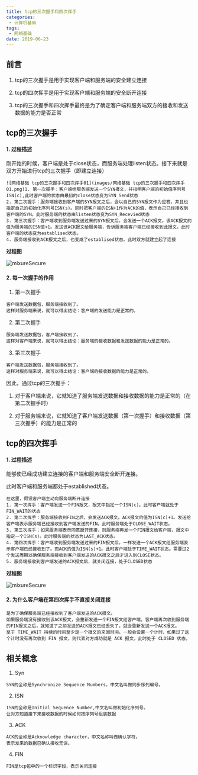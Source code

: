 ```yaml
---
title: tcp的三次握手和四次挥手
categories:
 - 计算机基础
tags:
 - 网络基础
date: 2019-06-23
---
```

## 前言

1. tcp的三次握手是用于实现客户端和服务端的安全建立连接

2. tcp的四次挥手是用于实现客户端和服务端的安全断开连接
3. tcp的三次握手和四次挥手最终是为了确定客户端和服务端双方的接收和发送数据的能力是否正常

## tcp的三次握手

#### 1. 过程描述

刚开始的时候，客户端是处于close状态，而服务端处理listen状态。接下来就是双方开始进行tcp的三次握手（即建立连接）

```
![网络基础 tcp的三次握手和四次挥手01](images/网络基础 tcp的三次握手和四次挥手01.png)1. 第一次握手：客户端给服务端发送一个SYN报文，并指明客户端的初始值序列号ISN(c),此时客户端的状态由最初的close状态变为SYN_Send状态
2. 第二次握手：服务端接收到客户端的SYN报文之后，会以自己的SYN报文作为应答，并且也指定自己的初始化序列号ISN(s)。同时把客户端的ISN+1作为ACK的值，表示自己已经接收到客户端的SYN。此时服务端的状态由listen状态变为SYN_Recevied状态
3. 第三次握手：客户端收到服务端发送过来的SYN报文后，会发送一个ACK报文。该ACK报文的值为服务端的ISN值+1。发送该ACK报文给服务端，告诉服务端客户端已经接收到此报文。此时客户端的状态变为establised状态。
4. 服务端接收到ACK报文之后，也变成了establised状态。此时双方就建立起了连接
```

**过程图**

<img :src="$withBase('/网络基础/网络基础 tcp的三次握手和四次挥手01.png')" alt="mixureSecure">

#### 2. 每一次握手的作用

1. 第一次握手

```
客户端发送数据包，服务端接收到了。
这样对服务端来说，就可以得出结论：客户端的发送能力是正常的。
```

2. 第二次握手

```
服务端发送数据包，客户端接收到了。
这样对客户端来说，就可以得出结论：服务端的接收数据和发送数据的能力是正常的。
```

3. 第三次握手

```
客户端发送数据包，服务端接收到了。
这样对服务端来说，就可以得出结论：客户端的接收数据的能力是正常的。
```

因此，通过tcp的三次握手：

1. 对于客户端来说，它就知道了服务端发送数据和接收数据的能力是正常的（在第二次握手时）

2. 对于服务端来说，它就知道了客户端发送数据（第一次握手）和接收数据（第三次握手）的能力是正常的

## tcp的四次挥手

#### 1. 过程描述

能够使已经成功建立连接的客户端和服务端安全断开连接。

此时客户端和服务端都处于established状态。

```
在这里，假设客户端主动向服务端断开连接
1. 第一次挥手：客户端发送一个FIN报文，报文中指定一个ISN(c)。此时客户端就处于FIN_WAIT的状态
2. 第二次挥手：服务端接收到FIN之后，会发送ACK报文。ACK报文的值为ISN(c)+1。发送给客户端表示服务端已经接收到客户端发送的FIN。此时服务端处于CLOSE_WAIT状态。
3. 第三次挥手：如果服务端表示同意断开连接，则服务端再发一个FIN报文给客户端，报文中指定一个ISN(s)。此时服务端的状态为LAST_ACK状态。
4. 第四次挥手：客户端收到服务端发送过来的FIN报文后，一样发送一个ACK报文给服务端表示客户端已经接收到了。而ACK的值为ISN(s)+1。此时客户端处于TIME_WAIT状态。需要过2个发送周期以确保服务端接收到客户端发送的ACK报文之后才进入到CLOSE状态。
5. 服务端接收到客户端发送的ACK报文后，就关闭连接，处于CLOSED状态
```

**过程图**

<img :src="$withBase('/网络基础/网络基础 tcp的三次握手和四次挥手02.png')" alt="mixureSecure">

#### 2. 为什么客户端在第四次挥手不直接关闭连接

```
是为了确保服务端已经接收到了客户端发送的ACK报文。
如果服务端没有接收到该ACK报文，会重新发送一个FIN报文给客户端。客户端再次收到服务端的FIN报文之后，就知道了之前发送的ACK报文已经丢失了，就会重新发送一个ACK报文。
至于 TIME_WAIT 持续的时间至少是一个报文的来回时间。一般会设置一个计时，如果过了这个计时没有再次收到 FIN 报文，则代表对方成功就是 ACK 报文，此时处于 CLOSED 状态。
```

## 相关概念

1. Syn
```
SYN的全称是Synchronize Sequence Numbers，中文名叫做同步序列编号。
```

2. ISN
```
ISN的全称是Initial Sequence Number,中文名叫做初始化序列号。
让对方知道接下来接收数据的时候如何按序列号组装数据
```

3. ACK
```
ACK的全称是Acknowledge character，中文名称叫做确认字符。
表示发来的数据已确认接收无误。
```

4. FIN
```
FIN是tcp包中的一个标识字段，表示关闭连接
```
